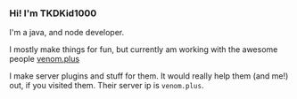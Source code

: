 ### Hi! I'm TKDKid1000
I'm a java, and node developer.

I mostly make things for fun, but currently am working with the awesome people [venom.plus](https://venom.plus)

I make server plugins and stuff for them. It would really help them (and me!) out, if you visited them.
Their server ip is `venom.plus`.
